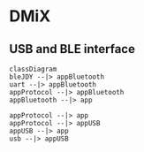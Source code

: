 # DMiX

## USB and BLE interface

```mermaid
classDiagram
bleJDY --|> appBluetooth
uart --|> appBluetooth
appProtocol --|> appBluetooth
appBluetooth --|> app

appProtocol --|> app
appProtocol --|> appUSB
appUSB --|> app
usb --|> appUSB



```

